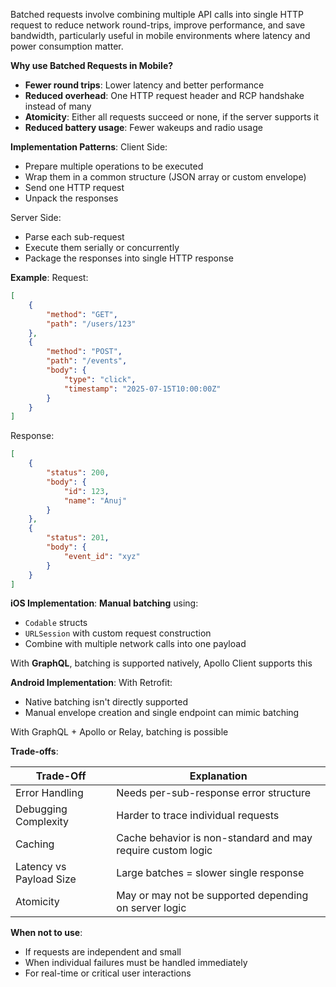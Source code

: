 Batched requests involve combining multiple API calls into single HTTP request to reduce network round-trips, improve performance, and save bandwidth, particularly useful in mobile environments where latency and power consumption matter.

**Why use Batched Requests in Mobile?**
- **Fewer round trips**: Lower latency and better performance
- **Reduced overhead**: One HTTP request header and RCP handshake instead of many
- **Atomicity**: Either all requests succeed or none, if the server supports it
- **Reduced battery usage**: Fewer wakeups and radio usage

**Implementation Patterns**:
Client Side:
- Prepare multiple operations to be executed
- Wrap them in a common structure (JSON array or custom envelope)
- Send one HTTP request
- Unpack the responses

Server Side:
- Parse each sub-request
- Execute them serially or concurrently
- Package the responses into single HTTP response

**Example**:
Request:
```json
[
	{
		"method": "GET",
		"path": "/users/123"
	},
	{
		"method": "POST",
		"path": "/events",
		"body": {
			"type": "click",
			"timestamp": "2025-07-15T10:00:00Z"
		}
	}
]
```

Response:
```json
[
	{
		"status": 200,
		"body": {
			"id": 123,
			"name": "Anuj"
		}
	},
	{
		"status": 201,
		"body": {
			"event_id": "xyz"
		}
	}
]
```

**iOS Implementation**:
**Manual batching** using:
- `Codable` structs
- `URLSession` with custom request construction
- Combine with multiple network calls into one payload

With **GraphQL**, batching is supported natively, Apollo Client supports this

**Android Implementation**:
With Retrofit:
- Native batching isn't directly supported
- Manual envelope creation and single endpoint can mimic batching

With GraphQL + Apollo or Relay, batching is possible

**Trade-offs**:

| Trade-Off               | Explanation                                                 |
| ----------------------- | ----------------------------------------------------------- |
| Error Handling          | Needs per-sub-response error structure                      |
| Debugging Complexity    | Harder to trace individual requests                         |
| Caching                 | Cache behavior is non-standard and may require custom logic |
| Latency vs Payload Size | Large batches = slower single response                      |
| Atomicity               | May or may not be supported depending on server logic       |

**When not to use**:
- If requests are independent and small
- When individual failures must be handled immediately
- For real-time or critical user interactions